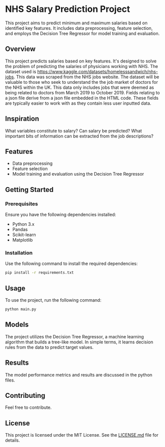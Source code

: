 
# NHS Salary Prediction Project

This project aims to predict minimum and maximum salaries based on identified key features. It includes data preprocessing, feature selection, and employs the Decision Tree Regressor for model training and evaluation.

## Overview

This project predicts salaries based on key features. It's designed to solve the problem of predicting the salaries of physicians working with NHS. The dataset used is https://www.kaggle.com/datasets/homelesssandwich/nhs-jobs.
This data was scraped from the NHS jobs website.
The dataset will be valuable to those who seek to understand the the job market of doctors for the NHS within the UK.
This data only includes jobs that were deemed as being related to doctors from March 2019 to October 2019. Fields relating to a json file derive from a json file embedded in the HTML code. These fields are typically easier to work with as they contain less user inputted data.
## Inspiration
What variables constitute to salary?
Can salary be predicted?
What important bits of information can be extracted from the job descriptions?
## Features

- Data preprocessing
- Feature selection
- Model training and evaluation using the Decision Tree Regressor

## Getting Started

### Prerequisites

Ensure you have the following dependencies installed:

- Python 3.x
- Pandas
- Scikit-learn
- Matplotlib

### Installation

Use the following command to install the required dependencies:

```bash
pip install -r requirements.txt
```

## Usage

To use the project, run the following command:

```bash
python main.py
```

## Models

The project utilizes the Decision Tree Regressor, a machine learning algorithm that builds a tree-like model. In simple terms, it learns decision rules from the data to predict target values.

## Results

The model performance metrics and results are discussed in the python files.

## Contributing

Feel free to contribute.
## License

This project is licensed under the MIT License. See the [LICENSE.md](LICENSE.md) file for details.
